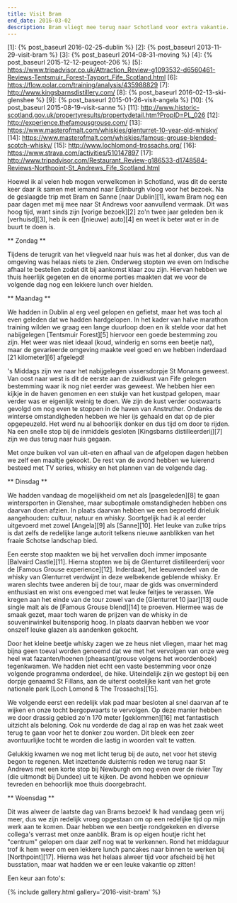 ```yaml
---
title: Visit Bram
end_date: 2016-03-02
description: Bram vliegt mee terug naar Schotland voor extra vakantie.
---
```

[1]: {% post_baseurl 2016-02-25-dublin %}
[2]: {% post_baseurl 2013-11-29-visit-bram %}
[3]: {% post_baseurl 2014-08-31-moving %}
[4]: {% post_baseurl 2015-12-12-peugeot-206 %}
[5]: https://www.tripadvisor.co.uk/Attraction_Review-g1093532-d6560461-Reviews-Tentsmuir_Forest-Tayport_Fife_Scotland.html
[6]: https://flow.polar.com/training/analysis/435988829
[7]: http://www.kingsbarnsdistillery.com/
[8]: {% post_baseurl 2016-02-13-ski-glenshee %}
[9]: {% post_baseurl 2015-01-26-visit-angela %}
[10]: {% post_baseurl 2015-08-19-visit-sanne %}
[11]: http://www.historic-scotland.gov.uk/propertyresults/propertydetail.htm?PropID=PL_026
[12]: http://experience.thefamousgrouse.com/
[13]: https://www.masterofmalt.com/whiskies/glenturret-10-year-old-whisky/
[14]: https://www.masterofmalt.com/whiskies/famous-grouse-blended-scotch-whisky/
[15]: http://www.lochlomond-trossachs.org/
[16]: https://www.strava.com/activities/510147897
[17]: http://www.tripadvisor.com/Restaurant_Review-g186533-d1748584-Reviews-Northpoint-St_Andrews_Fife_Scotland.html

Hoewel ik al velen heb mogen verwelkomen in Schotland, was dit de eerste keer daar ik samen met iemand naar Edinburgh vloog voor het bezoek. Na de geslaagde trip met Bram en Sanne [naar Dublin][1], kwam Bram nog een paar dagen met mij mee naar St Andrews voor aanvullend vermaak. Dit was hoog tijd, want sinds zijn [vorige bezoek][2] zo'n twee jaar geleden ben ik [verhuisd][3], heb ik een ([nieuwe) auto][4] en weet ik beter wat er in de buurt te doen is.

<a name="more"></a>

** Zondag **

Tijdens de terugrit van het vliegveld naar huis was het al donker, dus van de omgeving was helaas niets te zien. Onderweg stopten we even om Indische afhaal te bestellen zodat dit bij aankomst klaar zou zijn. Hiervan hebben we thuis heerlijk gegeten en de enorme porties maakten dat we voor de volgende dag nog een lekkere lunch over hielden.

** Maandag **

We hadden in Dublin al erg veel gelopen en gefietst, maar het was toch al even geleden dat we hadden hardgelopen. In het kader van halve marathon training wilden we graag een lange duurloop doen en ik stelde voor dat het nabijgelegen [Tentsmuir Forest][5] hiervoor een goede bestemming zou zijn. Het weer was niet ideaal (koud, winderig en soms een beetje nat), maar de gevarieerde omgeving maakte veel goed en we hebben inderdaad [21 kilometer][6] afgelegd!

's Middags zijn we naar het nabijgelegen vissersdorpje St Monans geweest. Van oost naar west is dit de eerste aan de zuidkust van Fife gelegen bestemming waar ik nog niet eerder was geweest. We hebben hier een kijkje in de haven genomen en een stukje van het kustpad gelopen, maar verder was er eigenlijk weinig te doen. We zijn de kust verder oostwaarts gevolgd om nog even te stoppen in de haven van Anstruther. Ondanks de winterse omstandigheden hebben we hier ijs gehaald en dat op de pier opgepeuzeld. Het werd nu al behoorlijk donker en dus tijd om door te rijden. Na een snelle stop bij de inmiddels gesloten [Kingsbarns distilleerderij][7] zijn we dus terug naar huis gegaan.

Met onze buiken vol van uit-eten en afhaal van de afgelopen dagen hebben we zelf een maaltje gekookt. De rest van de avond hebben we luierend besteed met TV series, whisky en het plannen van de volgende dag.

** Dinsdag **

We hadden vandaag de mogelijkheid om net als [pasgeleden][8] te gaan wintersporten in Glenshee, maar suboptimale omstandigheden hebben ons daarvan doen afzien. In plaats daarvan hebben we een beproefd drieluik aangehouden: cultuur, natuur en whisky. Soortgelijk had ik al eerder uitgevoerd met zowel [Angela][9] als [Sanne][10]. Het leuke van zulke trips is dat zelfs de redelijke lange autorit telkens nieuwe aanblikken van het fraaie Schotse landschap bied.

Een eerste stop maakten we bij het vervallen doch immer imposante [Balvaird Castle][11]. Hierna stopten we bij de Glenturret distilleerderij voor de [Famous Grouse experience][12]. Inderdaad, het leeuwendeel van de whisky van Glenturret verdwijnt in deze welbekende geblende whisky. Er waren slechts twee anderen bij de tour, maar de gids was onverminderd enthusiast en wist ons evengoed met wat leuke feitjes te verassen. We kregen aan het einde van de tour zowel van de [Glenturret 10 jaar][13] oude single malt als de [Famous Grouse blend][14] te proeven. Hiermee was de smaak gezet, maar toch waren de prijzen van de whisky in de souvenirwinkel buitensporig hoog. In plaats daarvan hebben we voor onszelf leuke glazen als aandenken gekocht.

Door het kleine beetje whisky zagen we ze heus niet vliegen, maar het mag bijna geen toeval worden genoemd dat we met het vervolgen van onze weg heel wat fazanten/hoenen (pheasant/grouse volgens het woordenboek) tegenkwamen. We hadden niet echt een vaste bestemming voor onze volgende programma onderdeel, de hike. Uiteindelijk zijn we gestopt bij een dorpje genaamd St Fillans, aan de uiterst oostelijke kant van het grote nationale park [Loch Lomond & The Trossachs][15].

We volgende eerst een redelijk vlak pad maar besloten al snel daarvan af te wijken en onze tocht bergopwaarts te vervolgen. Op deze manier hebben we door drassig gebied zo'n 170 meter [geklommen][16] met fantastisch uitzicht als beloning. Ook nu vorderde de dag al rap en was het zaak weet terug te gaan voor het te donker zou worden. Dit bleek een zeer avontuurlijke tocht te worden die lastig in woorden valt te vatten.

Gelukkig kwamen we nog met licht terug bij de auto, net voor het stevig begon te regenen. Met inzettende duisternis reden we terug naar St Andrews met een korte stop bij Newburgh om nog even over de rivier Tay (die uitmondt bij Dundee) uit te kijken. De avond hebben we opnieuw tevreden en behoorlijk moe thuis doorgebracht.

** Woensdag **

Dit was alweer de laatste dag van Brams bezoek! Ik had vandaag geen vrij meer, dus we zijn redelijk vroeg opgestaan om op een redelijke tijd op mijn werk aan te komen. Daar hebben we een beetje rondgekeken en diverse collega's verrast met onze aanblik. Bram is op eigen houtje richt het "centrum" gelopen om daar zelf nog wat te verkennen. Rond het middaguur trof ik hem weer om een lekkere lunch pancakes naar binnen te werken bij [Northpoint][17]. Hierna was het helaas alweer tijd voor afscheid bij het busstation, maar wat hadden we er een leuke vakantie op zitten! 

Een keur aan foto's:

{% include gallery.html gallery='2016-visit-bram' %}